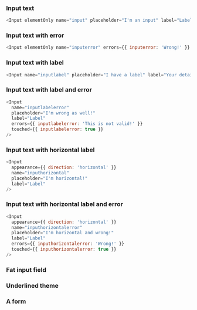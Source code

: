 ### Input text

```js
<Input elementOnly name="input" placeholder="I'm an input" label="Label" />
```

### Input text with error

```js
<Input elementOnly name="inputerror" errors={{ inputerror: 'Wrong!' }} touched={{ inputerror: true }} placeholder="Hover over me to see error" label="Label" />
```

### Input text with label

```js
<Input name="inputlabel" placeholder="I have a label" label="Your details" />
```

### Input text with label and error

```js
<Input
  name="inputlabelerror"
  placeholder="I'm wrong as well!"
  label="Label"
  errors={{ inputlabelerror: 'This is not valid!' }}
  touched={{ inputlabelerror: true }}
/>
```

### Input text with horizontal label

```js
<Input
  appearance={{ direction: 'horizontal' }}
  name="inputhorizontal"
  placeholder="I'm horizontal!"
  label="Label"
/>
```

### Input text with horizontal label and error

```js
<Input
  appearance={{ direction: 'horizontal' }}
  name="inputhorizontalerror"
  placeholder="I'm horizontal and wrong!"
  label="Label"
  errors={{ inputhorizontalerror: 'Wrong!' }}
  touched={{ inputhorizontalerror: true }}
/>
```

### Fat input field

### Underlined theme

### A form
